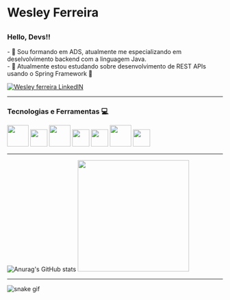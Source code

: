 <h1>
  Wesley Ferreira
</h1>
  
<h2>
  <h3>
  Hello, Devs!!
  </h3>
  <p>
- 🔭 Sou formando em ADS, atualmente me especializando em deselvolvimento backend  com a linguagem Java.
  <br>
- 🌱 Atualmente estou  estudando sobre desenvolvimento de  REST APIs usando o Spring Framework  🍃
</p>
</h2>

<div style="justify-content:space-between;">   
<a href="https://www.linkedin.com/in/wesley-fsa/" target="_blank">
  <img align="center" alt="Wesley ferreira LinkedIN"  src="https://user-images.githubusercontent.com/103182935/233090907-b5032e4c-54b8-4708-b926-dbbef6a68dbc.svg" />
</a>
</div>

<hr>

<h3>
Tecnologias e Ferramentas  💻
</h3>

<div style="display: block; margin-botom: 20px;">
<img src="https://cdn.jsdelivr.net/gh/devicons/devicon/icons/java/java-original-wordmark.svg"  width="50" height="50" /> 
<img src="https://cdn.jsdelivr.net/gh/devicons/devicon/icons/spring/spring-original.svg"  width="40" height="40"  />
<img src="https://cdn.jsdelivr.net/gh/devicons/devicon/icons/mongodb/mongodb-original.svg"   width="50" height="50"/>  
<img src="https://cdn.jsdelivr.net/gh/devicons/devicon/icons/postgresql/postgresql-original.svg"   width="40" height="40"/>
<img src="https://cdn.jsdelivr.net/gh/devicons/devicon/icons/mysql/mysql-original.svg" width="40" height="40" />
<img src="https://cdn.jsdelivr.net/gh/devicons/devicon/icons/docker/docker-original.svg"   width="50" height="50"/>
<img src="https://cdn.jsdelivr.net/gh/devicons/devicon/icons/git/git-original.svg" width="40" heigth = "40" />
  
 </div>

<hr>

<div style="display: inline;">
      
![Anurag's GitHub stats](https://github-readme-stats.vercel.app/api?username=wesleyfsousa01&show_icons-teste=true&theme=chartreuse-dark)
<img src="https://media1.giphy.com/media/qgQUggAC3Pfv687qPC/giphy.gif?cid=ecf05e47kahcov42ppki6jsen2876ethmdyz7r7ny9v937v4&rid=giphy.gif&ct=g" width="260"/>
</div>
<hr>

![snake gif](https://github.com/wesleyfsousa01/wesleyfsousa01/blob/output/github-contribution-grid-snake.svg)
